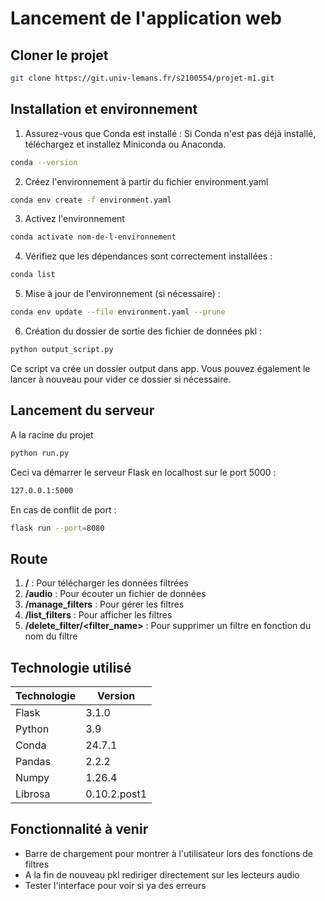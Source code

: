 # Lancement de l'application web 


## Cloner le projet
```bash
git clone https://git.univ-lemans.fr/s2100554/projet-m1.git
```
## Installation et environnement

1) Assurez-vous que Conda est installé : Si Conda n'est pas déjà installé, téléchargez et installez Miniconda ou Anaconda.
```bash
conda --version
```
2) Créez l'environnement à partir du fichier environment.yaml
```bash
conda env create -f environment.yaml
```
3) Activez l'environnement
```bash
conda activate nom-de-l-environnement
```
4) Vérifiez que les dépendances sont correctement installées :
```bash
conda list
```
5) Mise à jour de l'environnement (si nécessaire) :
```bash
conda env update --file environment.yaml --prune
```

6) Création du dossier de sortie des fichier de données pkl : 
```bash
python output_script.py
```
Ce script va crée un dossier output dans app. Vous pouvez également le lancer à nouveau pour vider ce dossier si nécessaire.

## Lancement du serveur

A la racine du projet
```bash
python run.py
```
Ceci va démarrer le serveur Flask en localhost sur le port 5000 : 
```bash
127.0.0.1:5000
```

En cas de conflit de port :
```bash
flask run --port=8080
```

## Route

1) **/** : Pour télécharger les données filtrées
2) **/audio** : Pour écouter un fichier de données 
3) **/manage_filters** : Pour gérer les filtres
4) **/list_filters** : Pour afficher les filtres
5) **/delete_filter/<filter_name>** : Pour supprimer un filtre en fonction du nom du filtre

## Technologie utilisé 

| Technologie | Version      |
| ----------- | ------------ |
| Flask       | 3.1.0        |
| Python      | 3.9          |
| Conda       | 24.7.1       |
| Pandas      | 2.2.2        |
| Numpy       | 1.26.4       |
| Librosa     | 0.10.2.post1 |

## Fonctionnalité à venir

- Barre de chargement pour montrer à l'utilisateur lors des fonctions de filtres
- A la fin de nouveau pkl rediriger directement sur les lecteurs audio
- Tester l'interface pour voir si ya des erreurs